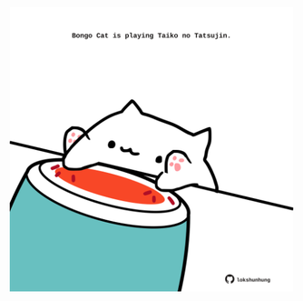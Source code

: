 <!-- built at 11/12/2024, 11:00:48 UTC -->
<p align="center">
  <img width="500" height="500" src="./ReadmeImage.svg">
</p>
